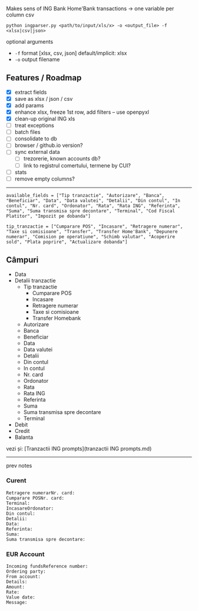 Makes sens of ING Bank Home'Bank transactions → one variable per column csv

    python ingparser.py <path/to/input/xls/x> -o <output_file> -f <xlsx|csv|json>

optional arguments

- `-f` format [xlsx, csv, json] default/implicit: xlsx
- `-o` output filename

## Features / Roadmap

- [x] extract fields
- [x] save as xlsx / json / csv
- [x] add params
- [x] enhance xlsx, freeze 1st row, add filters – use openpyxl 
- [x] clean-up original ING xls 
- [ ] treat exceptions
- [ ] batch files
- [ ] consolidate to db
- [ ] browser / github.io version? 
- [ ] sync external data
    - [ ] trezorerie, known accounts db?
    - [ ] link to registrul comertului, termene by CUI?
- [ ] stats
- [ ] remove empty columns?

----

    available_fields = ["Tip tranzactie", "Autorizare", "Banca", "Beneficiar", "Data", "Data valutei", "Detalii", "Din contul", "In contul", "Nr. card", "Ordonator", "Rata", "Rata ING", "Referinta", "Suma", "Suma transmisa spre decontare", "Terminal", "Cod Fiscal Platitor", "Impozit pe dobanda"]

    tip_tranzactie = ["Cumparare POS", "Incasare", "Retragere numerar", "Taxe si comisioane", "Transfer", "Transfer Home'Bank", "Depunere numerar", "Comision pe operatiune", "Schimb valutar", "Acoperire sold", "Plata poprire", "Actualizare dobanda"]


## Câmpuri 

- Data
- Detalii tranzactie
    - Tip tranzactie 
        - Cumparare POS
        - Incasare
        - Retragere numerar 
        - Taxe si comisioane
        - Transfer Homebank
    - Autorizare
    - Banca
    - Beneficiar
    - Data
    - Data valutei
    - Detalii
    - Din contul
    - In contul
    - Nr. card
    - Ordonator
    - Rata
    - Rata ING
    - Referinta
    - Suma
    - Suma transmisa spre decontare
    - Terminal
- Debit	
- Credit	
- Balanta

vezi și: [Tranzactii ING prompts](tranzactii ING prompts.md) 

-----

prev notes 

### Curent

    Retragere numerarNr. card: 
    Cumparare POSNr. card: 
    Terminal: 
    IncasareOrdonator: 
    Din contul: 
    Detalii:
    Data:
    Referinta: 
    Suma: 
    Suma transmisa spre decontare: 

### EUR Account

    Incoming fundsReference number:  
    Ordering party:   
    From account:  
    Details:  
    Amount:  
    Rate:  
    Value date:  
    Message:  